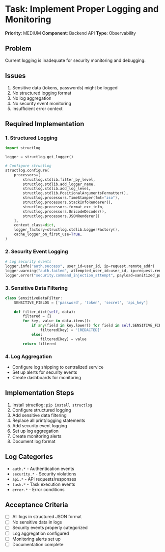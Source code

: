 # Task: Implement Proper Logging and Monitoring

**Priority**: MEDIUM
**Component**: Backend API
**Type**: Observability

## Problem
Current logging is inadequate for security monitoring and debugging.

## Issues
1. Sensitive data (tokens, passwords) might be logged
2. No structured logging format
3. No log aggregation
4. No security event monitoring
5. Insufficient error context

## Required Implementation

### 1. Structured Logging
```python
import structlog

logger = structlog.get_logger()

# Configure structlog
structlog.configure(
    processors=[
        structlog.stdlib.filter_by_level,
        structlog.stdlib.add_logger_name,
        structlog.stdlib.add_log_level,
        structlog.stdlib.PositionalArgumentsFormatter(),
        structlog.processors.TimeStamper(fmt="iso"),
        structlog.processors.StackInfoRenderer(),
        structlog.processors.format_exc_info,
        structlog.processors.UnicodeDecoder(),
        structlog.processors.JSONRenderer()
    ],
    context_class=dict,
    logger_factory=structlog.stdlib.LoggerFactory(),
    cache_logger_on_first_use=True,
)
```

### 2. Security Event Logging
```python
# Log security events
logger.info("auth.success", user_id=user_id, ip=request.remote_addr)
logger.warning("auth.failed", attempted_user_id=user_id, ip=request.remote_addr)
logger.error("security.command_injection_attempt", payload=sanitized_payload)
```

### 3. Sensitive Data Filtering
```python
class SensitiveDataFilter:
    SENSITIVE_FIELDS = ['password', 'token', 'secret', 'api_key']
    
    def filter_dict(self, data):
        filtered = {}
        for key, value in data.items():
            if any(field in key.lower() for field in self.SENSITIVE_FIELDS):
                filtered[key] = '[REDACTED]'
            else:
                filtered[key] = value
        return filtered
```

### 4. Log Aggregation
- Configure log shipping to centralized service
- Set up alerts for security events
- Create dashboards for monitoring

## Implementation Steps
1. Install structlog: `pip install structlog`
2. Configure structured logging
3. Add sensitive data filtering
4. Replace all print/logging statements
5. Add security event logging
6. Set up log aggregation
7. Create monitoring alerts
8. Document log format

## Log Categories
- `auth.*` - Authentication events
- `security.*` - Security violations
- `api.*` - API requests/responses
- `task.*` - Task execution events
- `error.*` - Error conditions

## Acceptance Criteria
- [ ] All logs in structured JSON format
- [ ] No sensitive data in logs
- [ ] Security events properly categorized
- [ ] Log aggregation configured
- [ ] Monitoring alerts set up
- [ ] Documentation complete